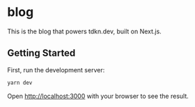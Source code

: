 # blog

This is the blog that powers tdkn.dev, built on Next.js.

## Getting Started

First, run the development server:

```bash
yarn dev
```

Open [http://localhost:3000](http://localhost:3000) with your browser to see the result.
